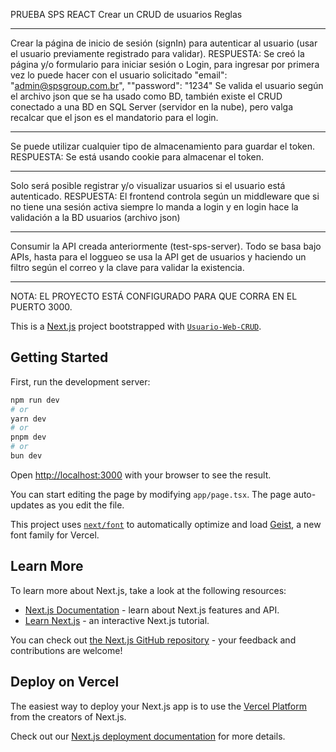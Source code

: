 PRUEBA SPS REACT
Crear un CRUD de usuarios
Reglas

************************************************************************** 
Crear la página de inicio de sesión (signIn) para autenticar al usuario (usar el usuario previamente registrado para validar).
RESPUESTA: Se creó la página y/o formulario para iniciar sesión o Login, para ingresar por primera vez lo puede hacer con el usuario solicitado "email": "admin@spsgroup.com.br", ""password": "1234"
Se valida el usuario según el archivo json que se ha usado como BD, también existe el CRUD conectado a una BD en SQL Server (servidor en la nube), pero valga recalcar que el json es el mandatorio para el login.

************************************************************************** 
Se puede utilizar cualquier tipo de almacenamiento para guardar el token.
RESPUESTA: Se está usando cookie para almacenar el token.

************************************************************************** 
Solo será posible registrar y/o visualizar usuarios si el usuario está autenticado.
RESPUESTA: El frontend controla según un middleware que si no tiene una sesión activa siempre lo manda a login y en login hace la validación a la BD usuarios (archivo json)

************************************************************************** 
Consumir la API creada anteriormente (test-sps-server).
Todo se basa bajo APIs, hasta para el loggueo se usa la API get de usuarios y haciendo un filtro según el correo y la clave para validar la existencia.

************************************************************************** 
NOTA: EL PROYECTO ESTÁ CONFIGURADO PARA QUE CORRA EN EL PUERTO 3000.


This is a [Next.js](https://nextjs.org) project bootstrapped with [`Usuario-Web-CRUD`](https://nextjs.org/docs/app/api-reference/cli/Usuario-Web-CRUD).

## Getting Started

First, run the development server:

```bash
npm run dev
# or
yarn dev
# or
pnpm dev
# or
bun dev
```

Open [http://localhost:3000](http://localhost:3000) with your browser to see the result.

You can start editing the page by modifying `app/page.tsx`. The page auto-updates as you edit the file.

This project uses [`next/font`](https://nextjs.org/docs/app/building-your-application/optimizing/fonts) to automatically optimize and load [Geist](https://vercel.com/font), a new font family for Vercel.

## Learn More

To learn more about Next.js, take a look at the following resources:

- [Next.js Documentation](https://nextjs.org/docs) - learn about Next.js features and API.
- [Learn Next.js](https://nextjs.org/learn) - an interactive Next.js tutorial.

You can check out [the Next.js GitHub repository](https://github.com/vercel/next.js) - your feedback and contributions are welcome!

## Deploy on Vercel

The easiest way to deploy your Next.js app is to use the [Vercel Platform](https://vercel.com/new?utm_medium=default-template&filter=next.js&utm_source=Usuario-Web-CRUD&utm_campaign=Usuario-Web-CRUD-readme) from the creators of Next.js.

Check out our [Next.js deployment documentation](https://nextjs.org/docs/app/building-your-application/deploying) for more details.
